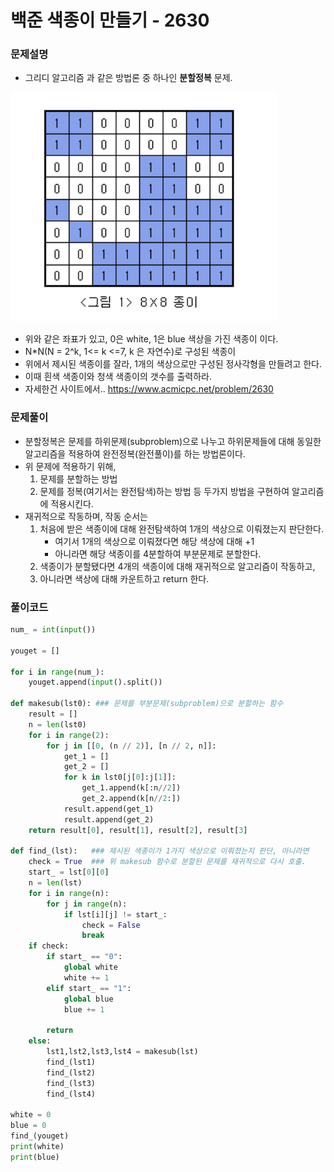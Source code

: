 # 백준 색종이 만들기 - 2630

### 문제설명
- 그리디 알고리즘 과 같은 방법론 중 하나인 **분할정복** 문제.

![220210.p1](220210.assets/220210.p1.PNG)

- 위와 같은 좌표가 있고, 0은 white, 1은 blue 색상을 가진 색종이 이다. 
- N\*N(N = 2^k, 1<= k <=7, k 은 자연수)로 구성된 색종이
- 위에서 제시된 색종이를 잘라, 1개의 색상으로만 구성된 정사각형을 만들려고 한다.
- 이때 흰색 색종이와 청색 색종이의 갯수를 출력하라.
- 자세한건 사이트에서..
	https://www.acmicpc.net/problem/2630
	
### 문제풀이
- 분할정복은 문제를 하위문제(subproblem)으로 나누고 하위문제들에 대해 동일한 알고리즘을 적용하여 완전정복(완전풀이)를 하는 방법론이다.
- 위 문제에 적용하기 위해, 
	1) 문제를 분할하는 방법
	2) 문제를 정복(여기서는 완전탐색)하는 방법
	등 두가지 방법을 구현하여 알고리즘에 적용시킨다.
- 재귀적으로 작동하며, 작동 순서는
	1) 처음에 받은 색종이에 대해 완전탐색하여 1개의 색상으로 이뤄졌는지 판단한다.
		- 여기서 1개의 색상으로 이뤄졌다면 해당 색상에 대해 +1
		- 아니라면 해당 색종이를 4분할하여 부분문제로 분할한다.
	2) 색종이가 분할됐다면 4개의 색종이에 대해 재귀적으로 알고리즘이 작동하고,
	3) 아니라면 색상에 대해 카운트하고 return 한다.

### 풀이코드
```python
num_ = int(input())

youget = []

for i in range(num_):
    youget.append(input().split())

def makesub(lst0): ### 문제를 부분문제(subproblem)으로 분할하는 함수
    result = []
    n = len(lst0)
    for i in range(2):
        for j in [[0, (n // 2)], [n // 2, n]]:
            get_1 = []
            get_2 = []
            for k in lst0[j[0]:j[1]]:
                get_1.append(k[:n//2])
                get_2.append(k[n//2:])
            result.append(get_1)
            result.append(get_2)
    return result[0], result[1], result[2], result[3]

def find_(lst):   ### 제시된 색종이가 1가지 색상으로 이뤄졌는지 판단, 아니라면 
    check = True  ### 위 makesub 함수로 분할된 문제를 재귀적으로 다시 호출.
    start_ = lst[0][0]
    n = len(lst)
    for i in range(n):
        for j in range(n):
            if lst[i][j] != start_:
                check = False
                break
    if check:
        if start_ == "0":
            global white
            white += 1
        elif start_ == "1":
            global blue
            blue += 1

        return
    else:
        lst1,lst2,lst3,lst4 = makesub(lst)
        find_(lst1)
        find_(lst2)
        find_(lst3)
        find_(lst4)

white = 0
blue = 0
find_(youget)
print(white)
print(blue)
```

